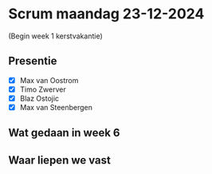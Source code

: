 # Scrum maandag 23-12-2024
(Begin week 1 kerstvakantie)

## Presentie
- [x] Max van Oostrom
- [x] Timo Zwerver
- [x] Blaz Ostojic
- [x] Max van Steenbergen

## Wat gedaan in week 6

## Waar liepen we vast